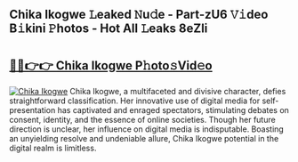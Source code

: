 ## Chika Ikogwe 𝙻eaked 𝙽u𝚍e - Part-zU6 𝚅𝚒deo B𝚒kini 𝙿hotos - Hot All 𝙻eaks 8eZIi

# <h2><a href="http://ld6413.urlbe.top/?page=Chika+Ikogwe">🔗🔗👉👉 Chika Ikogwe P𝚑oto𝚜Vid𝚎o</a></h2>

[![Chika Ikogwe](https://i.imgur.com/eBuTRDB.gif)](http://ld6413.urlbe.top/?page=Chika+Ikogwe)
Chika Ikogwe, a multifaceted and divisive character, defies straightforward classification. Her innovative use of digital media for self-presentation has captivated and enraged spectators, stimulating debates on consent, identity, and the essence of online societies. Though her future direction is unclear, her influence on digital media is indisputable. Boasting an unyielding resolve and undeniable allure, Chika Ikogwe potential in the digital realm is limitless.
